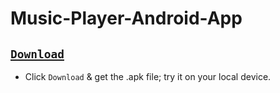 # Music-Player-Android-App
## [`Download`](https://github.com/thisisshivamgupta/Music-Player-Android-App/blob/master/MUSIC%20PLAYER.apk)<br /> 
* Click `Download` & get the .apk file; try it on your local device.
